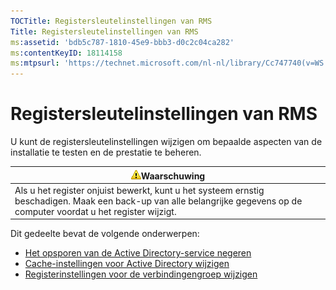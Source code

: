 ```yaml
---
TOCTitle: Registersleutelinstellingen van RMS
Title: Registersleutelinstellingen van RMS
ms:assetid: 'bdb5c787-1810-45e9-bbb3-d0c2c04ca282'
ms:contentKeyID: 18114158
ms:mtpsurl: 'https://technet.microsoft.com/nl-nl/library/Cc747740(v=WS.10)'
---
```


Registersleutelinstellingen van RMS
===================================

U kunt de registersleutelinstellingen wijzigen om bepaalde aspecten van de installatie te testen en de prestatie te beheren.

| ![](images/Cc747740.Caution(WS.10).gif)Waarschuwing                                                                                          |
|---------------------------------------------------------------------------------------------------------------------------------------------------------------------------|
| Als u het register onjuist bewerkt, kunt u het systeem ernstig beschadigen. Maak een back-up van alle belangrijke gegevens op de computer voordat u het register wijzigt. |

Dit gedeelte bevat de volgende onderwerpen:

-   [Het opsporen van de Active Directory-service negeren](https://technet.microsoft.com/9d97e7fb-5b05-4853-ad7b-6cc82b9729f0)
-   [Cache-instellingen voor Active Directory wijzigen](https://technet.microsoft.com/8789a7a5-2065-4fae-9104-e0a70f1f2fb6)
-   [Registerinstellingen voor de verbindingengroep wijzigen](https://technet.microsoft.com/c61d91db-a1ad-4ca5-a492-015da629afbc)
